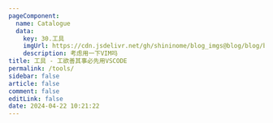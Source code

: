 ```yaml
---
pageComponent: 
  name: Catalogue
  data: 
    key: 30.工具
    imgUrl: https://cdn.jsdelivr.net/gh/shininome/blog_imgs@blog/blog/basic/tools.png
    description: 考虑用一下VIM吗
title: 工具 - 工欲善其事必先用VSCODE
permalink: /tools/
sidebar: false
article: false
comment: false
editLink: false
date: 2024-04-22 10:21:22
---
```

